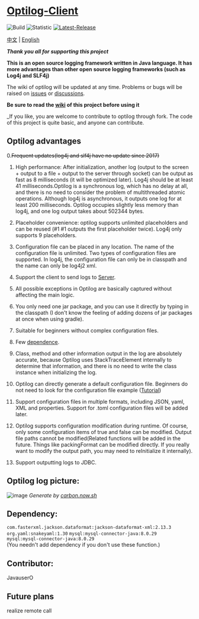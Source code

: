 # [Optilog-Client](https://github.com/OptiJava/Optilog-Client)

![Build](https://img.shields.io/badge/Build-Passing-green)
![Statistic](https://img.shields.io/badge/Code-3379Line-red)
[![Latest-Release](https://img.shields.io/badge/Release-Latest-blue)](https://github.com/OptiJava/Optilog-Client/releases/latest)

[中文](https://github.com/OptiJava/Optilog-Client/blob/master/README.md) |
[English](https://github.com/OptiJava/Optilog-Client/blob/master/README-en.md)

**_Thank you all for supporting this project_**

**This is an open source logging framework written in Java language. It has more advantages than other open source
logging frameworks (such as Log4j and SLF4j)**

The wiki of optilog will be updated at any time. Problems or bugs will be raised
on [issues](https://github.com/OptiJava/Optilog-Client/issues)
or [discussions](https://github.com/OptiJava/Optilog-Client/discussions).

**Be sure to read the [wiki](https://github.com/OptiJava/Optilog-Client/wiki) of this project before using it**

_If you like, you are welcome to contribute to optilog through fork. The code of this project is quite basic, and anyone
can contribute.

## Optilog advantages

0.~~Frequent updates(log4j and slf4j have no update since 2017)~~

1. High performance: After initialization, another log (output to the screen + output to a file + output to the server
   through socket) can be output as fast as 8 milliseconds (it will be optimized later). Log4j should be at least 41
   milliseconds.Optilog is a synchronous log, which has no delay at all, and there is no need to consider the
   problem of multithreaded atomic operations. Although log4j is asynchronous, it outputs one log for at least 200
   milliseconds.
   Optilog occupies slightly less memory than log4j, and one log output takes about 502344 bytes.

2. Placeholder convenience: optilog supports unlimited placeholders and can be reused (#1 #1 outputs the first
   placeholder twice). Log4j only supports 9 placeholders.

3. Configuration file can be placed in any location. The name of the configuration file is unlimited. Two types of
   configuration files are supported. In log4j, the configuration file can only be in classpath and the name can only be
   log4j2 xml.

4. Support the client to send logs to [Server](https://github.com/OptiJava/Optilog-Server).

5. All possible exceptions in Optilog are basically captured without affecting the main logic.

6. You only need one jar package, and you can use it directly by typing in the classpath (I don't know the feeling of
   adding dozens of jar packages at once when using gradle).

7. Suitable for beginners without complex configuration files.

8. Few [dependence](https://github.com/OptiJava/Optilog-Client/blob/master/README-en.md#dependency).

9. Class, method and other information output in the log are absolutely accurate, because Optilog uses StackTraceElement
   internally to determine that information, and there is no need to write the class instance when initializing the
   log.

10. Optilog can directly generate a default configuration file. Beginners do not need to look for the configuration file
    example ([Tutorial](https://github.com/OptiJava/Optilog-Client/wiki/%E6%9B%B4%E5%A4%9A%E5%8A%9F%E8%83%BD#%E5%85%AD%E7%94%9F%E6%88%90%E9%BB%98%E8%AE%A4%E7%9A%84%E9%85%8D%E7%BD%AE%E6%96%87%E4%BB%B6))

11. Support configuration files in multiple formats, including JSON, yaml, XML and properties. Support for .toml
    configuration files will be added later.

12. Optilog supports configuration modification during runtime. Of course, only some configuration items of true and
    false can be modified. Output file paths cannot be modified(Related functions will be added in the future. Things
    like packingFormat can be modified directly. If you really want to modify the output path, you may need to
    reInitialize it internally).

13. Support outputting logs to JDBC.

## Optilog log picture:

![image](https://user-images.githubusercontent.com/106148777/170864247-7da18dd5-f5b9-4e5c-aee7-4174d29a8969.png)
_Generate by [carbon.now.sh](https://carbon.now.sh)_

## Dependency:

`com.fasterxml.jackson.dataformat:jackson-dataformat-xml:2.13.3`
\
`org.yaml:snakeyaml:1.30` `mysql:mysql-connector-java:8.0.29`
\
`mysql:mysql-connector-java:8.0.29`
\
(You needn't add dependency if you don't use these function.)

## Contributor:

JavauserO

## Future plans

realize remote call
